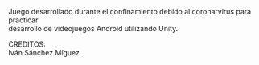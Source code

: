 
 Juego desarrollado durante el confinamiento debido al coronarvirus para practicar  
 desarrollo de videojuegos Android utilizando Unity.  
   
 CREDITOS:  
 Iván Sánchez Míguez
